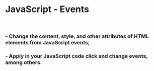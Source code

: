 # JavaScript - Events
<br>

### - Change the content, style, and other attributes of HTML elements from JavaScript events;
### - Apply in your JavaScript code click and change events, among others.
